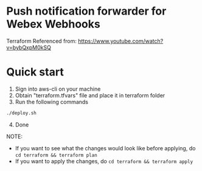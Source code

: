 # Push notification forwarder for Webex Webhooks
Terraform Referenced from: https://www.youtube.com/watch?v=bybQxpM0kSQ

# Quick start
1. Sign into aws-cli on your machine
2. Obtain "terraform.tfvars" file and place it in terraform folder
3. Run the following commands
``` BASH
./deploy.sh
```
4. Done

NOTE:
- If you want to see what the changes would look like before applying, do `cd terraform && terraform plan`
- If you want to apply the changes, do `cd terraform && terraform apply`